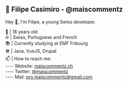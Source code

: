 ## 🎈 Filipe Casimiro - @maiscommentz

Hey 👋, I'm Filipe, a young Swiss developer.

🎂 | 18 years old<br>
🌐 | Swiss, Portuguese and French<br>
📚 | Currently studying at EMF Fribourg<br>
🛠️ | Java, VueJS, Drupal<br>
📫 | How to reach me:<br>
  ---- Website: [maiscommentz.ch](http://maiscommentz.ch/)<br>
  ---- Twitter: [@maiscommentz](https://twitter.com/maiscommentz)<br>
  ---- Mail: [pro.maiscommentz@gmail.com](mailto:pro.maiscommentz@gmail.com)<br>

